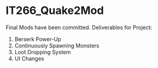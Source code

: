 # IT266_Quake2Mod

Final Mods have been committed. 
Deliverables for Project:
1. Berserk Power-Up
2. Continuously Spawning Monsters
3. Loot Dropping System
4. UI Changes
